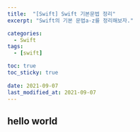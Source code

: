 ```yaml
---
title:  "[Swift] Swift 기본문법 정리"
excerpt: "Swift의 기본 문법a-z를 정리해보자."

categories:
  - Swift
tags:
  - [swift]

toc: true
toc_sticky: true
 
date: 2021-09-07
last_modified_at: 2021-09-07
---
```


## hello world 
